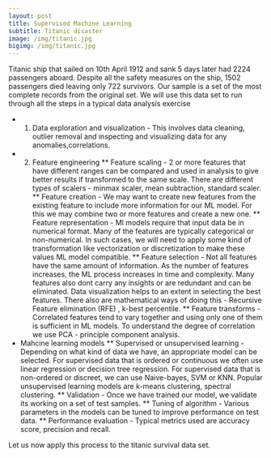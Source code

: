 ```yaml
---
layout: post
title: Supervised Machine Learning
subtitle: Titanic disaster 
image: /img/titanic.jpg
bigimg: /img/titanic.jpg
---
```


<p> Titanic ship that sailed on 10th April 1912 and sank 5 days later had 2224 passengers aboard. Despite all the safety measures on 
the ship, 1502 passengers died leaving only 722 survivors. Our sample is a set of the most complete records from the original set.
We will use this data set to run through all the steps in a typical data analysis exercise </p>

* 1. Data exploration and visualization - This involves data cleaning, outlier removal and inspecting and
visualizing data for any anomalies,correlations.
* 2. Feature engineering 
** Feature scaling - 2 or more features that have different ranges can be compared and used in 
analysis to give better results if transformed to the same scale. 
There are different types of scalers - minmax scaler, mean subtraction, standard scaler.
** Feature creation - We may want to create new features from the existing feature to include more information for our ML model. For this we may combine 
two or more features and create a new one.
** Feature representation - Ml models require that input data be in numerical format. Many of the features are typically categorical or non-numerical.
In such cases, we will need to apply some kind of transformation like vectorization or discretization to make these values ML model
compatible.
** Feature selection - Not all features have the same amount of information. As the number of features increases, the ML process increases in time and complexity.
Many features also dont carry any insights or are redundant and can be eliminated. Data visualization helps to an extent in selecting the best features. There
also are mathematical ways of doing this - Recursive Feature elimination (RFE) , k-best percentile.
** Feature transforms - Correlated features tend to vary together and using only one of them is sufficient in ML models. To understand the degree
of correlation we use PCA - principle component analysis. 
* Mahcine learning models
** Supervised or unsupervised learning - Depending on what kind of data we have, an appropriate model can be selected. For supervised data that is
ordered or continuous we often use linear regression or decision tree regression. For supervised data that is non-ordered or discreet, we can 
use Naive-bayes, SVM or KNN. Popular unsupervised learning models are k-means clustering, spectral clustering.
** Validation - Once we have trained our model, we validate its working on a set of test samples.
** Tuning of algorithm - Various parameters in the models can be tuned to improve performance on test data.
** Performance evaluation - Typical metrics used are accuracy score, precision and recall. 

<p> Let us now apply this process to the titanic survival data set. </p>


